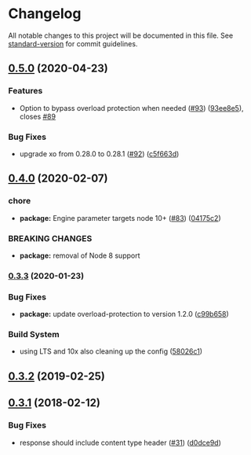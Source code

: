 # Changelog

All notable changes to this project will be documented in this file. See [standard-version](https://github.com/conventional-changelog/standard-version) for commit guidelines.

## [0.5.0](https://github.com/nodeshift/kube-probe/compare/v0.4.0...v0.5.0) (2020-04-23)


### Features

* Option to bypass overload protection when needed ([#93](https://github.com/nodeshift/kube-probe/issues/93)) ([93ee8e5](https://github.com/nodeshift/kube-probe/commit/93ee8e55724d1987f873fcf93022d5eabc520369)), closes [#89](https://github.com/nodeshift/kube-probe/issues/89)


### Bug Fixes

* upgrade xo from 0.28.0 to 0.28.1 ([#92](https://github.com/nodeshift/kube-probe/issues/92)) ([c5f663d](https://github.com/nodeshift/kube-probe/commit/c5f663d115feff636d8a275fa33dba5400d1b317))

## [0.4.0](https://github.com/nodeshift/kube-probe/compare/v0.3.3...v0.4.0) (2020-02-07)


### chore

* **package:** Engine parameter targets node 10+ ([#83](https://github.com/nodeshift/kube-probe/issues/83)) ([04175c2](https://github.com/nodeshift/kube-probe/commit/04175c2))


### BREAKING CHANGES

* **package:** removal of Node 8 support



### [0.3.3](https://github.com/nodeshift/kube-probe/compare/v0.3.2...v0.3.3) (2020-01-23)


### Bug Fixes

* **package:** update overload-protection to version 1.2.0 ([c99b658](https://github.com/nodeshift/kube-probe/commit/c99b658))


### Build System

* using LTS and 10x also cleaning up the config ([58026c1](https://github.com/nodeshift/kube-probe/commit/58026c1))



## [0.3.2](https://github.com/nodeshift/kube-probe/compare/v0.3.1...v0.3.2) (2019-02-25)



<a name="0.3.1"></a>
## [0.3.1](https://github.com/nodeshift/kube-probe/compare/v0.3.0...v0.3.1) (2018-02-12)


### Bug Fixes

* response should include content type header ([#31](https://github.com/nodeshift/kube-probe/issues/31)) ([d0dce9d](https://github.com/nodeshift/kube-probe/commit/d0dce9d))
